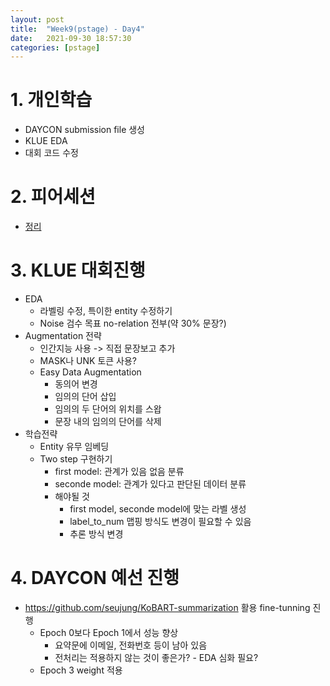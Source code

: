 ```yaml
---
layout: post
title:  "Week9(pstage) - Day4"
date:   2021-09-30 18:57:30
categories: [pstage]
---
```


# 1. 개인학습
* DAYCON submission file 생성
* KLUE EDA
* 대회 코드 수정

# 2. 피어세션
* [정리](https://www.notion.so/jonhyuk0922/09-30-5c516852aafd46bbaabc5b92bc4a4d45)

# 3. KLUE 대회진행
* EDA
    * 라벨링 수정, 특이한 entity 수정하기
    * Noise 검수 목표 no-relation 전부(약 30% 문장?)
* Augmentation 전략
    * 인간지능 사용 -> 직접 문장보고 추가
    * MASK나 UNK 토큰 사용?
    * Easy Data Augmentation
        * 동의어 변경
        * 임의의 단어 삽입
        * 임의의 두 단어의 위치를 스왑
        * 문장 내의 임의의 단어를 삭제
* 학습전략
    * Entity 유무 임베딩
    * Two step 구현하기
        * first model: 관계가 있음 없음 분류
        * seconde model: 관계가 있다고 판단된 데이터 분류
        * 해야될 것
            * first model, seconde model에 맞는 라벨 생성
            * label_to_num 맵핑 방식도 변경이 필요할 수 있음
            * 추론 방식 변경

# 4. DAYCON 예선 진행
* https://github.com/seujung/KoBART-summarization 활용 fine-tunning 진행
    * Epoch 0보다 Epoch 1에서 성능 향상
        * 요약문에 이메일, 전화번호 등이 남아 있음
        * 전처리는 적용하지 않는 것이 좋은가? - EDA 심화 필요?
    * Epoch 3 weight 적용
